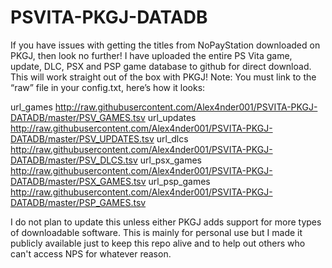 # PSVITA-PKGJ-DATADB
If you have issues with getting the titles from NoPayStation downloaded on PKGJ, then look no further! I have uploaded the entire PS Vita game, update, DLC, PSX and PSP game database to github for direct download. This will work straight out of the box with PKGJ!
Note: You must link to the “raw” file in your config.txt, here’s how it looks:

url_games http://raw.githubusercontent.com/Alex4nder001/PSVITA-PKGJ-DATADB/master/PSV_GAMES.tsv
url_updates http://raw.githubusercontent.com/Alex4nder001/PSVITA-PKGJ-DATADB/master/PSV_UPDATES.tsv
url_dlcs http://raw.githubusercontent.com/Alex4nder001/PSVITA-PKGJ-DATADB/master/PSV_DLCS.tsv
url_psx_games http://raw.githubusercontent.com/Alex4nder001/PSVITA-PKGJ-DATADB/master/PSX_GAMES.tsv
url_psp_games http://raw.githubusercontent.com/Alex4nder001/PSVITA-PKGJ-DATADB/master/PSP_GAMES.tsv

I do not plan to update this unless either PKGJ adds support for more types of downloadable software.
This is mainly for personal use but I made it publicly available just to keep this repo alive and to help out others who can't access NPS for whatever reason.
